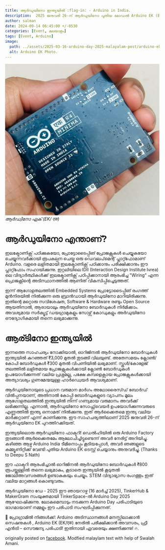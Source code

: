 ```yaml
---
title: ആർഡുയിനോ ഇന്ത്യയിൽ :flag-in: - Arduino in India.
description:  2025 ജനുവരി 26-ന് ആർഡുയിനോ പുതിയ മോഡൽ Arduino EK (EK/एक) വിപണിയിൽ ഇറക്കി. കൂടാതെ, ഡെൽഹിയിലാണ് അവർ ഫാക്ടറി ആരംഭിക്കാൻ പദ്ധതിയിടുന്നത്. കഴിഞ്ഞ ആഴ്ച ഞാൻ Arduino India ടീം നേരിൽ കാണാൻ അവസരം ലഭിച്ചു.
author: salman
date: 2024-09-14 06:45:00 +/-0530
categories: [Event, മലയാളം]
tags: [Event, Arduino]
image:
  path: ../assets/2025-03-16-arduino-day-2025-malayalam-post/arduino-ek.jpg
  alt: Arduino EK Photo.
---
```


![Arduino EK Photo](../assets/2025-03-16-arduino-day-2025-malayalam-post/arduino-ek.jpg)
_ആർഡ്വിനോ ഏക് (EK/ एक)_

# ആർഡുയിനോ എന്താണ്?

ഇലക്ട്രോണിക്സ് പഠിക്കുകയോ, പ്രോട്ടോടൈപ്പിങ് പ്രോജക്റ്റുകൾ ചെയ്യുകയോ ചെയ്യുന്നവർക്കായി രൂപകല്പന ചെയ്ത ഒരു ഡെവലപ്‌മെന്റ് പ്ലാറ്റ്ഫോമാണ് Arduino. വളരെ ലളിതമായി ഇലക്ട്രോണിക്സ് പഠിക്കാനും പരീക്ഷിക്കാനും ഈ പ്ലാറ്റ്ഫോം സഹായിക്കുന്നു. ഇറ്റലിയിലെ IDII (Interaction Design Institute Ivrea) ലെ വിദ്യാർത്ഥികൾക്ക് ഇലക്ട്രോണിക്സ് പഠിപ്പിക്കാനായി ആരംഭിച്ച "Wiring" എന്ന പ്രൊജക്റ്റിന്റെ അടിസ്ഥാനത്തിൽ ആണിത് വികസിപ്പിച്ചെടുത്തത്.

ഇന്ന് ആഗോളതലത്തിൽ Embedded Systems പ്രോട്ടോടൈപ്പിങ് രംഗത്ത് മുൻനിരയിൽ നിൽക്കുന്ന ഒരു ബ്രാൻഡായി ആർഡുയിനോ മാറിയിരിക്കുന്നു. ഇതിന്റെ മറ്റൊരു സവിശേഷത, Software & Hardware രണ്ടും Open Source ആയതിനാൽ, ആരായാലും ആർഡുയിനോ ബോർഡുകൾ നിർമിക്കാം. അവശ്യമായ സർക്യൂട്ട് ഡയഗ്രാമുകളും സോഴ്സ് കോഡുകളും അർഡുയിനോ ഔദ്യോഗികമായി തന്നെ ലഭ്യമാക്കുന്നു.

# ആര്ടിനോ ഇന്ത്യയിൽ

ഇന്നത്തെ സാഹചര്യം നോക്കിയാൽ, ഓറിജിനൽ ആർഡുയിനോ ബോർഡുകൾ ഇന്ത്യയിൽ കുറഞ്ഞത് ₹3,000 മുതൽ തുടങ്ങി വിലയുണ്ട്. അതേസമയം ക്ലോൺ/കോപി ബോർഡുകൾ ₹300 മുതൽ വിപണിയിൽ ലഭ്യമാണ്. സ്കൂൾ/കോളേജ് തലത്തിൽ ലളിതമായ പ്രോജക്റ്റുകൾക്കായി ക്ലോൺ ബോർഡുകൾ ഉപയോഗിക്കുന്നത് വലിയ പ്രശ്നമല്ല, പക്ഷേ കമ്പളെക്സായ പ്രോജക്റ്റുകൾക്കായി അത്യാവശ്യം ഗുണമേന്മയുള്ള ഹാർഡ്വെയർ ആവശ്യമാണ്.

ആർഡുയിനോയുടെ പ്രധാന വരുമാന മാർഗം അഥോരൈസ്ഡ് ബോർഡ് വിൽപ്പനയാണ്, അതിനാൽ കോപ്പി ബോർഡുകളുടെ വ്യാപനം മൂലം ആഗോളതലത്തിൽ ഇന്ത്യയിൽ നിന്ന് ഗണ്യമായ വരുമാനം അവർക്ക് ലഭിക്കുന്നില്ല.
എന്നാൽ, ആർഡുയിനോ സോഫ്റ്റ്‌വെയർ ഉപയോഗിക്കുന്നവരുടെ എണ്ണത്തിൽ ഇന്ത്യ ഒന്നാമത് നിൽക്കുന്നു. ഇത് ആർക്കൈതമെ ഇന്ത്യ വലിയ മാർക്കറ്റാണ് എന്ന് കാണിക്കുന്നു. ഈ സാഹചര്യത്തിലാണ് 2025 ജനുവരി 26-ന് ആർഡുയിനോ EK പുറത്തിറക്കിയത്.

ഇന്ത്യയിലൊരു ആർഡുയിനോ ഫാക്ടറി!
ഡെൽഹിയിൽ ഒരു Arduino Factory തുടങ്ങാൻ ആർക്കൈതമേം ആലോചിച്ചിട്ടുണ്ടെന്ന് അവർ നേരിട്ട് അറിയിച്ചു. കഴിഞ്ഞ ആഴ്ച Arduino India ടീമിനൊപ്പം കൂടിയപ്പോൾ, അവർ ഞങ്ങളുടെ കമ്മ്യൂണിറ്റിക്ക് വേണ്ടി പുതിയ Arduino EK ടെസ്റ്റ് ചെയ്യാനും അനുവദിച്ചു. (Thanks to Deepu S Nath)

ഈ ഫാക്ടറി ആരംഭിച്ചാൽ ഓറിജിനൽ ആർഡുയിനോ ബോർഡുകൾ ₹800 രൂപയ്ക്കുള്ളിൽ തന്നെ ലഭ്യമാകും, കൂടാതെ ഇന്ത്യയിൽ കൂടുതൽ ജോലിഅവസരങ്ങൾ ഉണ്ടാകുകയും ചെയ്യും. STEM വിദ്യാഭ്യാസ രംഗത്തും ഇത് വലിയ മാറ്റങ്ങൾ കൊണ്ടുവരും.

ആർഡുയിനോ ഡേ - 2025 ഈ ഞായറാഴ്ച (16 മാർച്ച് 2025), TinkerHub & MakerGram സംയുക്തമായി TinkerSpace-ൽ Arduino Day 2025 ആഘോഷിക്കുന്നു.
ലോകമെമ്പാടും നടക്കുന്ന Arduino Day പരിപാടിയുടെ ഭാഗമായാണ് നമ്മളും ഈ പരിപാടി സംഘടിപ്പിക്കുന്നത്.

 🚀 പ്രോഗ്രാമിൽ നിങ്ങൾക്ക്: Arduino അടിസ്ഥാനങ്ങൾ മനസ്സിലാക്കാൻ സെഷനുകൾ , Arduino EK (EK/एक) നേരിൽ പരീക്ഷിക്കാൻ അവസരം, ഫ്രീ എൻട്രി – സൌജന്യ പരിപാടി! ഇതിനായി ഏവരെയും ക്ഷണിക്കുന്നു! 🔥.


originally posted on [facebook](https://www.facebook.com/share/p/1FCCTFsFa5/).
Modfied malaylam text with help of Swalah Amani.